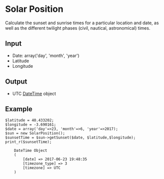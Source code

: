 # Solar Position
Calculate the sunset and sunrise times for a particular location and date, as well as the different twilight phases (civil, nautical, astronomical) times. 

## Input
* Date: array('day', 'month', 'year')
* Latitude
* Longitude

## Output
* UTC [ DateTime](http://php.net/manual/es/class.datetime.php) object

## Example
    $latitude = 40.433202;
    $longitude = -3.690161;
    $date = array('day'=>23, 'month'=>6, 'year'=>2017);
    $sun = new SolarPosition();
    $sunsetTime = $sun->getSunset($date, $latitude,$longitude);
    print_r($sunsetTime);
    
        DateTime Object
        (
            [date] => 2017-06-23 19:48:35
            [timezone_type] => 3
            [timezone] => UTC
        )
    

